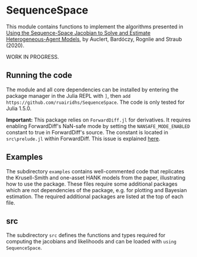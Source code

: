 # SequenceSpace

This module contains functions to implement the algorithms presented in [Using the Sequence-Space Jacobian to Solve and Estimate Heterogeneous-Agent Models](http://web.stanford.edu/~aauclert/sequence_space_jacobian.pdf), by Auclert, Bardóczy, Rognlie and Straub (2020).

WORK IN PROGRESS.

## Running the code
The module and all core dependencies can be installed by entering the package manager in the Julia REPL with `]`, then `add https://github.com/ruairidhs/SequenceSpace`.
The code is only tested for Julia 1.5.0.

**Important:**
This package relies on `ForwardDiff.jl` for derivatives.
It requires enabling ForwardDiff's NaN-safe mode by setting the `NANSAFE_MODE_ENABLED` constant to true in ForwardDiff's source. The constant is located in `src\prelude.jl` within ForwardDiff.
This issue is explained [here](http://www.juliadiff.org/ForwardDiff.jl/stable/user/advanced/#Fixing-NaN/Inf-Issues).

## Examples
The subdirectory `examples` contains well-commented code that replicates the Krusell-Smith and one-asset HANK models from the paper, illustrating how to use the package.
These files require some additional packages which are not dependencies of the package, e.g. for plotting and Bayesian estimation.
The required additional packages are listed at the top of each file.

## src
The subdirectory `src` defines the functions and types required for computing the jacobians and likelihoods and can be loaded with `using SequenceSpace`.
